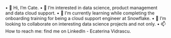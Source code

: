 •	👋 Hi, I’m Cate.
•	👀 I’m interested in data science, product management and data cloud support.
•	🌱 I’m currently learning while completing the onboarding training for being a cloud support engineer at Snowflake.
•	💞️ I’m looking to collaborate on interesting data science projects and not only.
•	📫 How to reach me: find me on LinkedIn - Ecaterina Vidrascu.
